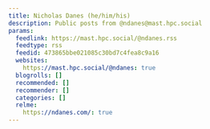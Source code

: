 ```yaml
---
title: Nicholas Danes (he/him/his)
description: Public posts from @ndanes@mast.hpc.social
params:
  feedlink: https://mast.hpc.social/@ndanes.rss
  feedtype: rss
  feedid: 473865bbe021085c30bd7c4fea8c9a16
  websites:
    https://mast.hpc.social/@ndanes: true
  blogrolls: []
  recommended: []
  recommender: []
  categories: []
  relme:
    https://ndanes.com/: true
---
```

